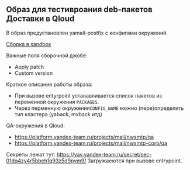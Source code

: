 ## Образ для тестивроания deb-пакетов Доставки в Qloud

В образ предустановлен yamail-postfix с конфигами окружений.

[Сборка в sandbox](https://sandbox.yandex-team.ru/task/555300338/view)

Важные поля сборочной джобе:
- Apply patch
- Custom version

Краткое описание работы образа:
- При вызове entyrpoint устанавливается список пакетов из переменной окружения ```PACKAGES```.
- Через перменную окружения```CONFIG_NAME``` можно (пере)определить тип кластера (yaback, mxback итд)

QA-окружения в Qloud:
- https://platform.yandex-team.ru/projects/mail/nwsmtp/qa
- https://platform.yandex-team.ru/projects/mail/nwsmtp-corp/qa

Секреты лежат тут: https://yav.yandex-team.ru/secret/sec-01dq4zy4r5bbeh1q93z5d9pym9/
Загружаеются при вызове entrypoint.
